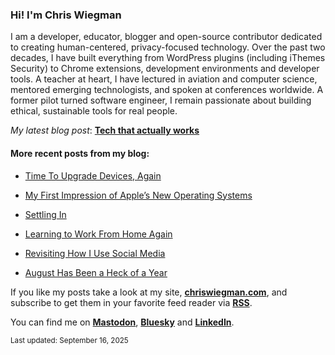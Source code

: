 ### Hi! I'm Chris Wiegman

I am a developer, educator, blogger and open-source contributor dedicated to creating human-centered, privacy-focused technology. Over the past two decades, I have built everything from WordPress plugins (including iThemes Security) to Chrome extensions, development environments and developer tools. A teacher at heart, I have lectured in aviation and computer science, mentored emerging technologists, and spoken at conferences worldwide. A former pilot turned software engineer, I remain passionate about building ethical, sustainable tools for real people.

_My latest blog post_: **[Tech that actually works](https://chriswiegman.com/2025/09/tech-that-actually-works/)**

#### More recent posts from my blog:



- [Time To Upgrade Devices, Again](https://chriswiegman.com/2025/09/time-to-upgrade-devices-again/)

- [My First Impression of Apple’s New Operating Systems](https://chriswiegman.com/2025/09/my-first-impression-of-apples-new-operating-systems/)

- [Settling In](https://chriswiegman.com/2025/09/settling-in/)

- [Learning to Work From Home Again](https://chriswiegman.com/2025/09/learning-to-work-from-home-again/)

- [Revisiting How I Use Social Media](https://chriswiegman.com/2025/09/revisiting-how-i-use-social-media/)

- [August Has Been a  Heck of a Year](https://chriswiegman.com/2025/08/august-has-been-a-heck-of-a-year/)

If you like my posts take a look at my site, **[chriswiegman.com](https://chriswiegman.com/)**, and subscribe to get them in your favorite feed reader via **[RSS](https://chriswiegman.com/feed)**.

You can find me on **[Mastodon](https://mastodon.chriswiegman.com/@chris)**, **[Bluesky](https://bsky.app/profile/chriswiegman.com)** and **[LinkedIn](https://www.linkedin.com/in/chriswiegman)**.

<sub>Last updated: September 16, 2025</sub>
